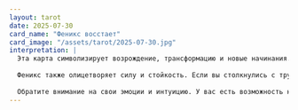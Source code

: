 ```yaml
---
layout: tarot
date: 2025-07-30
card_name: "Феникс восстает"
card_image: "/assets/tarot/2025-07-30.jpg"
interpretation: |
  Эта карта символизирует возрождение, трансформацию и новые начинания. Феникс, восстающий из пепла, напоминает о том, что даже после самых трудных периодов жизни всегда есть возможность начать заново. Сегодняшний день может принести вам новые идеи и вдохновение, которые помогут вам преодолеть любые преграды. Возможно, вы почувствуете, что старые проблемы наконец-то остались позади, и теперь вы готовы двигаться вперед с новыми силами и решимостью.
  
  Феникс также олицетворяет силу и стойкость. Если вы столкнулись с трудностями, не бойтесь проявить свою внутреннюю силу. Этот день может стать для вас началом чего-то великого, если вы позволите себе отпустить прошлое и открыться новым возможностям. Примите вызовы, которые могут возникнуть, и используйте их как возможность для личного роста.
  
  Обратите внимание на свои эмоции и интуицию. У вас есть возможность не только восстановиться, но и стать еще сильнее, чем прежде. Позвольте себе мечтать и стремиться к тому, что действительно важно для вас. Сегодняшний день обещает быть полным энергии и вдохновения, так что используйте его с умом!
---
```

